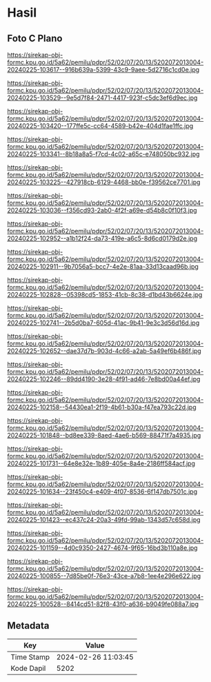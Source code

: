 # Hasil

## Foto C Plano

https://sirekap-obj-formc.kpu.go.id/5a62/pemilu/pdpr/52/02/07/20/13/5202072013004-20240225-103617--916b639a-5399-43c9-9aee-5d2716c1cd0e.jpg

https://sirekap-obj-formc.kpu.go.id/5a62/pemilu/pdpr/52/02/07/20/13/5202072013004-20240225-103529--9e5d7f84-2471-4417-923f-c5dc3ef6d9ec.jpg

https://sirekap-obj-formc.kpu.go.id/5a62/pemilu/pdpr/52/02/07/20/13/5202072013004-20240225-103420--177ffe5c-cc64-4589-b42e-404d1fae1ffc.jpg

https://sirekap-obj-formc.kpu.go.id/5a62/pemilu/pdpr/52/02/07/20/13/5202072013004-20240225-103341--8b18a8a5-f7cd-4c02-a65c-e748050bc932.jpg

https://sirekap-obj-formc.kpu.go.id/5a62/pemilu/pdpr/52/02/07/20/13/5202072013004-20240225-103225--427918cb-6129-4468-bb0e-f39562ce7701.jpg

https://sirekap-obj-formc.kpu.go.id/5a62/pemilu/pdpr/52/02/07/20/13/5202072013004-20240225-103036--f356cd93-2ab0-4f2f-a69e-d54b8c0f10f3.jpg

https://sirekap-obj-formc.kpu.go.id/5a62/pemilu/pdpr/52/02/07/20/13/5202072013004-20240225-102952--a1b12f24-da73-419e-a6c5-8d6cd0179d2e.jpg

https://sirekap-obj-formc.kpu.go.id/5a62/pemilu/pdpr/52/02/07/20/13/5202072013004-20240225-102911--9b7056a5-bcc7-4e2e-81aa-33d13caad96b.jpg

https://sirekap-obj-formc.kpu.go.id/5a62/pemilu/pdpr/52/02/07/20/13/5202072013004-20240225-102828--05398cd5-1853-41cb-8c38-d1bd43b6624e.jpg

https://sirekap-obj-formc.kpu.go.id/5a62/pemilu/pdpr/52/02/07/20/13/5202072013004-20240225-102741--2b5d0ba7-605d-41ac-9b41-9e3c3d56d16d.jpg

https://sirekap-obj-formc.kpu.go.id/5a62/pemilu/pdpr/52/02/07/20/13/5202072013004-20240225-102652--dae37d7b-903d-4c66-a2ab-5a49ef6b486f.jpg

https://sirekap-obj-formc.kpu.go.id/5a62/pemilu/pdpr/52/02/07/20/13/5202072013004-20240225-102246--89dd4190-3e28-4f91-ad46-7e8bd00a44ef.jpg

https://sirekap-obj-formc.kpu.go.id/5a62/pemilu/pdpr/52/02/07/20/13/5202072013004-20240225-102158--54430ea1-2f19-4b61-b30a-f47ea793c22d.jpg

https://sirekap-obj-formc.kpu.go.id/5a62/pemilu/pdpr/52/02/07/20/13/5202072013004-20240225-101848--bd8ee339-8aed-4ae6-b569-88471f7a4935.jpg

https://sirekap-obj-formc.kpu.go.id/5a62/pemilu/pdpr/52/02/07/20/13/5202072013004-20240225-101731--64e8e32e-1b89-405e-8a4e-2186ff584acf.jpg

https://sirekap-obj-formc.kpu.go.id/5a62/pemilu/pdpr/52/02/07/20/13/5202072013004-20240225-101634--23f450c4-e409-4f07-8536-6f147db7501c.jpg

https://sirekap-obj-formc.kpu.go.id/5a62/pemilu/pdpr/52/02/07/20/13/5202072013004-20240225-101423--ec437c24-20a3-49fd-99ab-1343d57c658d.jpg

https://sirekap-obj-formc.kpu.go.id/5a62/pemilu/pdpr/52/02/07/20/13/5202072013004-20240225-101159--4d0c9350-2427-4674-9f65-16bd3b110a8e.jpg

https://sirekap-obj-formc.kpu.go.id/5a62/pemilu/pdpr/52/02/07/20/13/5202072013004-20240225-100855--7d85be0f-76e3-43ce-a7b8-1ee4e296e622.jpg

https://sirekap-obj-formc.kpu.go.id/5a62/pemilu/pdpr/52/02/07/20/13/5202072013004-20240225-100528--8414cd51-82f8-43f0-a636-b9049fe088a7.jpg


## Metadata

| Key        | Value               |
| ---------- | ------------------- |
| Time Stamp | 2024-02-26 11:03:45 |
| Kode Dapil | 5202                |




